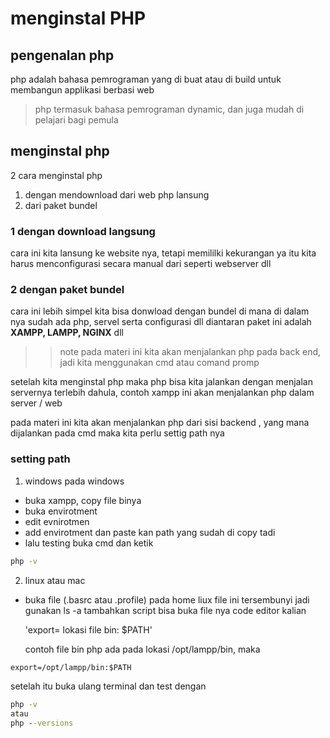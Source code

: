 # menginstal PHP


## pengenalan php
php adalah bahasa pemrograman yang di buat atau di build untuk membangun applikasi berbasi web

> php termasuk bahasa pemrograman dynamic, dan juga mudah di pelajari bagi pemula

  
## menginstal php
  
  2 cara menginstal php
  
  1. dengan mendownload dari web php lansung
  2. dari paket bundel
   
### 1 dengan download langsung
cara ini kita lansung ke website nya, tetapi memililki kekurangan ya itu kita harus menconfigurasi secara manual dari seperti webserver dll

### 2 dengan paket bundel
cara ini lebih simpel kita bisa donwload dengan bundel di mana di dalam nya sudah ada php, servel serta configurasi dll
diantaran paket ini adalah **XAMPP, LAMPP, NGINX** dll


>> note pada materi ini kita akan menjalankan php pada back end, jadi kita menggunakan cmd atau comand promp


setelah kita menginstal php
maka php bisa kita jalankan dengan menjalan servernya terlebih dahula, contoh xampp
ini akan menjalankan php dalam server / web

pada materi ini kita akan menjalankan php dari sisi backend , yang mana dijalankan pada cmd
maka kita perlu settig path nya

### setting path

1. windows pada windows
- buka xampp, copy file binya
- buka envirotment
- edit evnirotmen
- add envirotment dan paste kan path yang sudah di copy tadi
- lalu testing buka cmd dan ketik 
 
 ```cmd
 php -v
 ```

2. linux atau mac
- buka file (.basrc atau .profile) pada home liux file ini tersembunyi jadi gunakan ls -a
  tambahkan script
bisa buka file nya code editor kalian

  'export= lokasi file bin: $PATH'

  contoh
  file bin php ada pada lokasi /opt/lampp/bin,
  maka

```cmd
export=/opt/lampp/bin:$PATH 
```
setelah itu buka ulang terminal
dan test dengan
```cmd
php -v
atau
php --versions
```